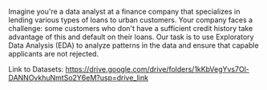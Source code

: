 Imagine you're a data analyst at a finance company that specializes in lending various types of loans to urban customers. Your company faces a challenge: some customers who don't have a sufficient credit history take advantage of this and default on their loans. Our task is to use Exploratory Data Analysis (EDA) to analyze patterns in the data and ensure that capable applicants are not rejected.

Link to Datasets: https://drive.google.com/drive/folders/1kKbVegYvs7Ol-DANNOvkhuNmtSo2Y6eM?usp=drive_link

